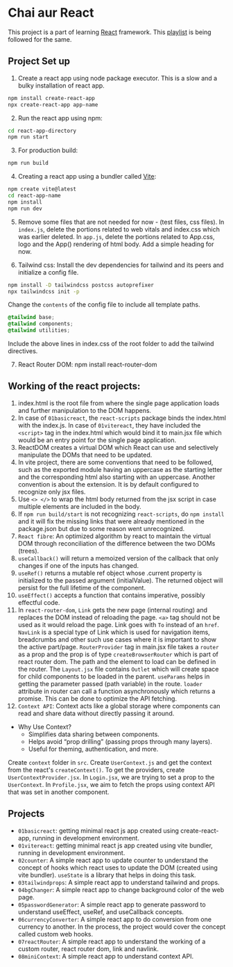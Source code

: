 # Chai aur React
This project is a part of learning [React](https://react.dev/) framework. This [playlist](https://www.youtube.com/playlist?list=PLu71SKxNbfoDqgPchmvIsL4hTnJIrtige) is being followed for the same.

## Project Set up
1. Create a react app using node package executor. This is a slow and a bulky installation of react app.
```sh
npm install create-react-app
npx create-react-app app-name
```
2. Run the react app using npm:
```sh
cd react-app-directory
npm run start
```
3. For production build:
```sh
npm run build
```
4. Creating a react app using a bundler called [Vite](https://vitejs.dev/guide/):
```sh
npm create vite@latest
cd react-app-name
npm install
npm run dev
```
5. Remove some files that are not needed for now - (test files, css files).
In `index.js`, delete the portions related to web vitals and index.css which was earlier deleted.
In `app.js`, delete the portions related to App.css, logo and the App() rendering of html body. Add a simple heading for now.

6. Tailwind css:
Install the dev dependencies for tailwind and its peers and initialize a config file.
```sh
npm install -D tailwindcss postcss autoprefixer
npx tailwindcss init -p
```
Change the `contents` of the config file to include all template paths.
```css
@tailwind base;
@tailwind components;
@tailwind utilities;
```
Include the above lines in index.css of the root folder to add the tailwind directives.

7. React Router DOM:
npm install react-router-dom

## Working of the react projects:
1. index.html is the root file from where the single page application loads and further manipulation to the DOM happens.
2. In case of `01basicreact`, the `react-scripts` package binds the index.html with the index.js. In case of `01vitereact`, they have included the `<script>` tag in the index.html which would bind it to main.jsx file which would be an entry point for the single page application.
3. ReactDOM creates a virtual DOM which React can use and selectively manipulate the DOMs that need to be updated.
4. In vite project, there are some conventions that need to be followed, such as the exported module having an uppercase as the starting letter and the corresponding html also starting with an uppercase. Another convention is about the extension. It is by default configured to recognize only jsx files.
5. Use `<> </>` to wrap the html body returned from the jsx script in case multiple elements are included in the body.
6. If `npm run build/start` is not recognizing `react-scripts`, do `npm install` and it will fix the missing links that were already mentioned in the package.json but due to some reason went unrecognized.
7. `React fibre`: An optimized algorithm by react to maintain the virtual DOM through reconciliation of the difference between the two DOMs (trees).
8. `useCallback()` will return a memoized version of the callback that only changes if one of the inputs has changed.
9. `useRef()` returns a mutable ref object whose .current property is initialized to the passed argument (initialValue). The returned object will persist for the full lifetime of the component.
10. `useEffect()` accepts a function that contains imperative, possibly effectful code.
11. In `react-router-dom`, `Link` gets the new page (internal routing) and replaces the DOM instead of reloading the page. `<a>` tag should not be used as it would reload the page. Link goes with `To` instead of an `href`. `NavLink` is a special type of Link which is used for navigation items, breadcrumbs and other such use cases where it is important to show the active part/page.
`RouterProvider` tag in main.jsx file takes a `router` as a prop and the prop is of type `createBrowserRouter` which is part of react router dom. The path and the element to load can be defined in the router. The `Layout.jsx` file contains `Outlet` which will create space for child components to be loaded in the parent. `useParams` helps in getting the parameter passed (path variable) in the route.
`loader` attribute in router can call a function asynchronously which returns a promise. This can be done to optimize the API fetching.
12. `Context API`: Context acts like a global storage where components can read and share data without directly passing it around. 
- Why Use Context?
    - Simplifies data sharing between components.
    - Helps avoid “prop drilling” (passing props through many layers).
    - Useful for theming, authentication, and more.

Create `context` folder in `src`. Create `UserContext.js` and get the context from the react's `createContext()`. To get the providers, create `UserContextProvider.jsx`.
In `Login.jsx`, we are trying to set a prop to the `UserContext`. In `Profile.jsx`, we aim to fetch the props using context API that was set in another component.

## Projects
- `01basicreact`: getting minimal react js app created using create-react-app, running in development environment.
- `01vitereact`: getting minimal react js app created using vite bundler, running in development environment.
- `02counter`: A simple react app to update counter to understand the concept of hooks which react uses to update the DOM (created using vite bundler). `useState` is a library that helps in doing this task.
- `03tailwindprops`: A simple react app to understand tailwind and props.
- `04bgChanger`: A simple react app to change background color of the web page.
- `05passwordGenerator`: A simple react app to generate password to understand useEffect, useRef, and useCallback concepts.
- `06currencyConverter`: A simple react app to do conversion from one currency to another. In the process, the project would cover the concept called custom web hooks.
- `07reactRouter`: A simple react app to understand the working of a custom router, react router dom, link and navlink.
- `08miniContext`: A simple react app to understand context API.
